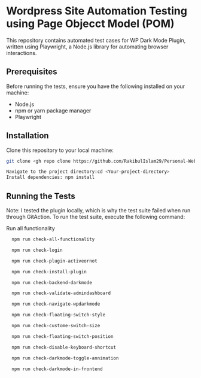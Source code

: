 
# Wordpress Site Automation Testing using Page Objecct Model (POM)

This repository contains automated test cases for WP Dark Mode Plugin, written using Playwright, a Node.js library for automating browser interactions.



## Prerequisites

Before running the tests, ensure you have the following installed on your machine:

 - Node.js
 - npm or yarn package manager
 - Playwright


## Installation

Clone this repository to your local machine:
```bash
git clone <gh repo clone https://github.com/RakibulIslam29/Personal-Website-Automation-Testing.git>

Navigate to the project directory:cd <Your-project-directory>
Install dependencies: npm install
```
    
## Running the Tests
Note: I tested the plugin locally, which is why the test suite failed when run through GitAction.
To run the test suite, execute the following command:

Run all functionality
```bash
  npm run check-all-functionality
```


```bash
  npm run check-login
```


```bash
  npm run check-plugin-activeornot
```

```bash
  npm run check-install-plugin
```

```bash
  npm run check-backend-darkmode
```
```bash
  npm run check-validate-admindashboard
```
```bash
  npm run check-navigate-wpdarkmode
```
```bash
  npm run check-floating-switch-style
```
```bash
  npm run check-custome-switch-size
```
```bash
  npm run check-floating-switch-position
```
```bash
  npm run check-disable-keyboard-shortcut
```
```bash
  npm run check-darkmode-toggle-annimation
```
```bash
  npm run check-darkmode-in-frontend
```
